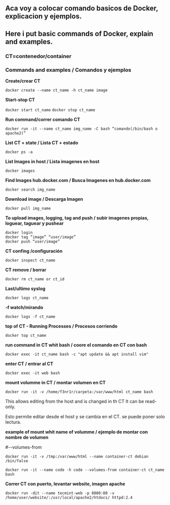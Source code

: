 ## **Aca voy a colocar comando basicos de Docker, explicacion y ejemplos.**
## **Here i put basic commands of Docker, explain and examples.**
### **CT**=contenedor/container

### **Commands and examples / Comandos y ejemplos** 

**Create/crear CT**

```docker create --name ct_name -h ct_name image```

**Start-stop CT**

```docker start ct_name```
```docker stop ct_name```

**Run command/correr comando CT** 

``` docker run -it --name ct_name img_name -C bash “comando(/bin/bash o apache2)” ``` 

**List CT + state / Lista CT + estado** 

```docker ps -a```

**List Images in host / Lista imagenes en host** 

``` docker images ```

**Find Images hub.docker.com / Busca Imagenes en hub.docker.com**

```docker search img_name```

**Download image / Descarga Imagen**

```docker pull img_name```

**To upload images, logging, tag and push / subir imagenes propias, loguear, taguear y pushear**

```
docker login
docker tag “image” “user/image”
docker push “user/image”
```

**CT confing /configuración**

```docker inspect ct_name```

**CT remove / borrar**

```docker rm ct_name or ct_id```

**Last/ultimo syslog**

```docker logs ct_name```

**-f watch/mirando**

```docker logs -f ct_name```

**top of CT - Running Processes / Procesos corriendo**

```docker top ct_name```

**run command in CT whit bash / coore el comando en CT con bash**

```docker exec -it ct_name bash -c "apt update && apt install vim"```

**enter CT / entrar al CT**

```docker exec -it web bash```

**mount volumme in CT / montar volumen en CT**

```docker run -it -v /home/f3nr1r/carpeta:/var/www/html ct_name bash```

This allows editing from the host and is changed in th CT
It can be read-only.

Esto permite editar desde el host y se cambia en el CT.
se puede poner solo lectura.

**example of mount whit name of volumme / ejemplo de montar con nombre de volumen**

#--volumes-from 

```docker run -it -v /tmp:/var/www/html --name container-ct debian /bin/false```

```docker run -it --name code -h code --volumes-from container-ct ct_name bash```

**Correr CT con puerto, levantar website, imagen apache**

```docker run -dit --name tecmint-web -p 8080:80 -v /home/user/website/:/usr/local/apache2/htdocs/ httpd:2.4```
